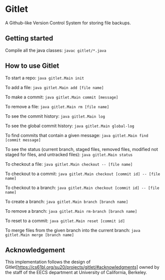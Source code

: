 # Gitlet
A Github-like Version Control System for storing file backups.

## Getting started
Compile all the java classes:
`javac gitlet/*.java`

## How to use Gitlet

To start a repo:
`java gitlet.Main init`

To add a file:
`java gitlet.Main add [file name]`

To make a commit:
`java gitlet.Main commit [message]`

To remove a file:
`java gitlet.Main rm [file name]`

To see the commit history:
`java gitlet.Main log`

To see the global commit history:
`java gitlet.Main global-log`

To find commits that contain a given message:
`java gitlet.Main find [commit message]`

To see the status (current branch, staged files, removed files, modified not staged for files, and untracked files):
`java gitlet.Main status`

To checkout a file:
`java gitlet.Main checkout -- [file name]`

To checkout to a commit:
`java gitlet.Main checkout [commit id] -- [file name]`

To checkout to a branch:
`java gitlet.Main checkout [commit id] -- [file name]`

To create a branch:
`java gitlet.Main branch [branch name]`

To remove a branch:
`java gitlet.Main rm-branch [branch name]`

To reset to a commit:
`java gitlet.Main reset [commit id]`

To merge files from the given branch into the current branch:
`java gitlet.Main merge [branch name]`

## Acknowledgement
This implementation follows the design of Gitlet[https://cs61bl.org/su20/projects/gitlet/#acknowledgments] owned by the staff of the EECS department at University of California, Berkeley.
